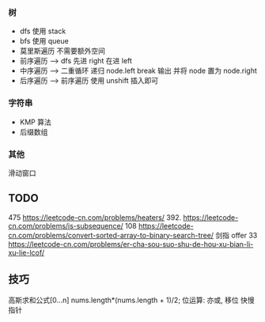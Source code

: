### 树

- dfs 使用 stack
- bfs 使用 queue
- 莫里斯遍历 不需要额外空间
- 前序遍历 --> dfs 先进 right 在进 left
- 中序遍历 --> 二重循环 递归 node.left break 输出 并将 node 置为 node.right
- 后序遍历 --> 前序遍历 使用 unshift 插入即可

### 字符串

- KMP 算法
- 后缀数组

### 其他

滑动窗口

## TODO

475 https://leetcode-cn.com/problems/heaters/
392. https://leetcode-cn.com/problems/is-subsequence/ 
108 https://leetcode-cn.com/problems/convert-sorted-array-to-binary-search-tree/
剑指 offer 33 https://leetcode-cn.com/problems/er-cha-sou-suo-shu-de-hou-xu-bian-li-xu-lie-lcof/



## 技巧
高斯求和公式[0...n] nums.length*(nums.length + 1)/2;
位运算: 亦或, 移位
快慢指针
